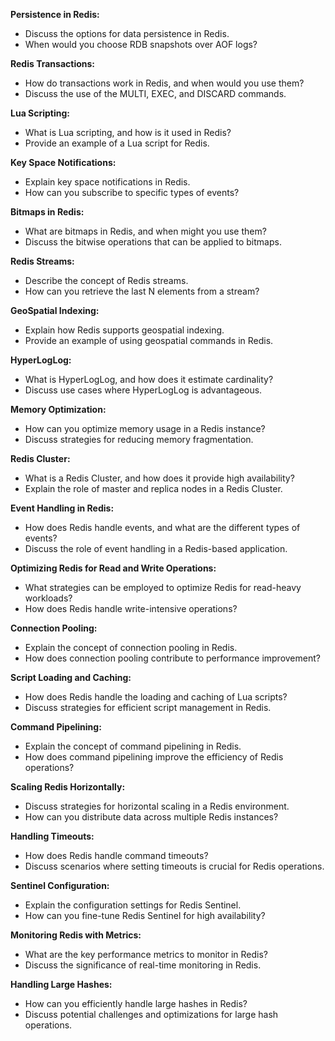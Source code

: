 **Persistence in Redis:**
- Discuss the options for data persistence in Redis.
- When would you choose RDB snapshots over AOF logs?

**Redis Transactions:**
- How do transactions work in Redis, and when would you use them?
- Discuss the use of the MULTI, EXEC, and DISCARD commands.

**Lua Scripting:**
- What is Lua scripting, and how is it used in Redis?
- Provide an example of a Lua script for Redis.

**Key Space Notifications:**
- Explain key space notifications in Redis.
- How can you subscribe to specific types of events?

**Bitmaps in Redis:**
- What are bitmaps in Redis, and when might you use them?
- Discuss the bitwise operations that can be applied to bitmaps.

**Redis Streams:**
- Describe the concept of Redis streams.
- How can you retrieve the last N elements from a stream?

**GeoSpatial Indexing:**
- Explain how Redis supports geospatial indexing.
- Provide an example of using geospatial commands in Redis.

**HyperLogLog:**
- What is HyperLogLog, and how does it estimate cardinality?
- Discuss use cases where HyperLogLog is advantageous.

**Memory Optimization:**
- How can you optimize memory usage in a Redis instance?
- Discuss strategies for reducing memory fragmentation.

**Redis Cluster:**
- What is a Redis Cluster, and how does it provide high availability?
- Explain the role of master and replica nodes in a Redis Cluster.

**Event Handling in Redis:**
- How does Redis handle events, and what are the different types of events?
- Discuss the role of event handling in a Redis-based application.

**Optimizing Redis for Read and Write Operations:**
- What strategies can be employed to optimize Redis for read-heavy workloads?
- How does Redis handle write-intensive operations?

**Connection Pooling:**
- Explain the concept of connection pooling in Redis.
- How does connection pooling contribute to performance improvement?

**Script Loading and Caching:**
- How does Redis handle the loading and caching of Lua scripts?
- Discuss strategies for efficient script management in Redis.

**Command Pipelining:**
- Explain the concept of command pipelining in Redis.
- How does command pipelining improve the efficiency of Redis operations?

**Scaling Redis Horizontally:**
- Discuss strategies for horizontal scaling in a Redis environment.
- How can you distribute data across multiple Redis instances?

**Handling Timeouts:**
- How does Redis handle command timeouts?
- Discuss scenarios where setting timeouts is crucial for Redis operations.

**Sentinel Configuration:**
- Explain the configuration settings for Redis Sentinel.
- How can you fine-tune Redis Sentinel for high availability?

**Monitoring Redis with Metrics:**
- What are the key performance metrics to monitor in Redis?
- Discuss the significance of real-time monitoring in Redis.

**Handling Large Hashes:**
- How can you efficiently handle large hashes in Redis?
- Discuss potential challenges and optimizations for large hash operations.